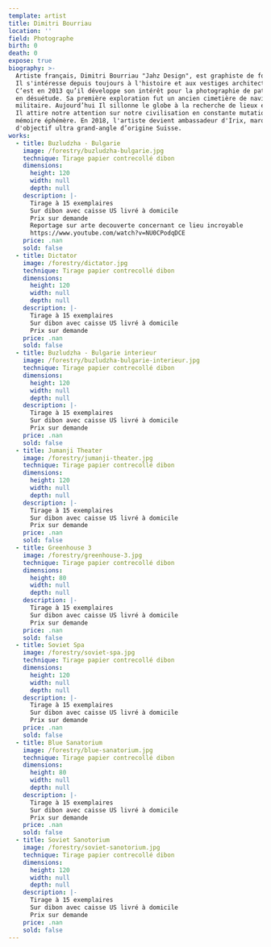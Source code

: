 ```yaml
---
template: artist
title: Dimitri Bourriau
location: ''
field: Photographe
birth: 0
death: 0
expose: true
biography: >-
  Artiste français, Dimitri Bourriau "Jahz Design", est graphiste de formation.
  Il s'intéresse depuis toujours à l'histoire et aux vestiges architecturaux.
  C’est en 2013 qu’il développe son intérêt pour la photographie de patrimoine
  en désuétude. Sa première exploration fut un ancien cimetière de navires
  militaire. Aujourd’hui Il sillonne le globe à la recherche de lieux en déclin.
  Il attire notre attention sur notre civilisation en constante mutation à la
  mémoire éphémère. En 2018, l'artiste devient ambassadeur d'Irix, marque
  d'objectif ultra grand-angle d’origine Suisse.
works:
  - title: Buzludzha - Bulgarie
    image: /forestry/buzludzha-bulgarie.jpg
    technique: Tirage papier contrecollé dibon
    dimensions:
      height: 120
      width: null
      depth: null
    description: |-
      Tirage à 15 exemplaires 
      Sur dibon avec caisse US livré à domicile 
      Prix sur demande
      Reportage sur arte decouverte concernant ce lieu incroyable 
      https://www.youtube.com/watch?v=NU0CPodqDCE
    price: .nan
    sold: false
  - title: Dictator
    image: /forestry/dictator.jpg
    technique: Tirage papier contrecollé dibon
    dimensions:
      height: 120
      width: null
      depth: null
    description: |-
      Tirage à 15 exemplaires 
      Sur dibon avec caisse US livré à domicile 
      Prix sur demande
    price: .nan
    sold: false
  - title: Buzludzha - Bulgarie interieur
    image: /forestry/buzludzha-bulgarie-interieur.jpg
    technique: Tirage papier contrecollé dibon
    dimensions:
      height: 120
      width: null
      depth: null
    description: |-
      Tirage à 15 exemplaires 
      Sur dibon avec caisse US livré à domicile 
      Prix sur demande
    price: .nan
    sold: false
  - title: Jumanji Theater
    image: /forestry/jumanji-theater.jpg
    technique: Tirage papier contrecollé dibon
    dimensions:
      height: 120
      width: null
      depth: null
    description: |-
      Tirage à 15 exemplaires 
      Sur dibon avec caisse US livré à domicile 
      Prix sur demande
    price: .nan
    sold: false
  - title: Greenhouse 3
    image: /forestry/greenhouse-3.jpg
    technique: Tirage papier contrecollé dibon
    dimensions:
      height: 80
      width: null
      depth: null
    description: |-
      Tirage à 15 exemplaires 
      Sur dibon avec caisse US livré à domicile 
      Prix sur demande
    price: .nan
    sold: false
  - title: Soviet Spa
    image: /forestry/soviet-spa.jpg
    technique: Tirage papier contrecollé dibon
    dimensions:
      height: 120
      width: null
      depth: null
    description: |-
      Tirage à 15 exemplaires 
      Sur dibon avec caisse US livré à domicile 
      Prix sur demande
    price: .nan
    sold: false
  - title: Blue Sanatorium
    image: /forestry/blue-sanatorium.jpg
    technique: Tirage papier contrecollé dibon
    dimensions:
      height: 80
      width: null
      depth: null
    description: |-
      Tirage à 15 exemplaires 
      Sur dibon avec caisse US livré à domicile 
      Prix sur demande
    price: .nan
    sold: false
  - title: Soviet Sanotorium
    image: /forestry/soviet-sanotorium.jpg
    technique: Tirage papier contrecollé dibon
    dimensions:
      height: 120
      width: null
      depth: null
    description: |-
      Tirage à 15 exemplaires 
      Sur dibon avec caisse US livré à domicile 
      Prix sur demande
    price: .nan
    sold: false
---
```


